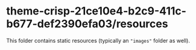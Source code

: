 # theme-crisp-21ce10e4-b2c9-411c-b677-def2390efa03/resources

This folder contains static resources (typically an `"images"` folder as well).
